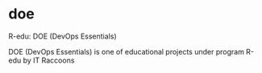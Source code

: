 # doe
R-edu: DOE (DevOps Essentials)

DOE (DevOps Essentials) is one of educational projects under program R-edu by IT Raccoons

